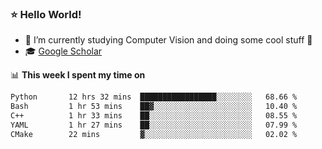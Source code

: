 ### ⭐️ Hello World!

<!--
**hologerry/hologerry** is a ✨ _special_ ✨ repository because its `README.md` (this file) appears on your GitHub profile.

Here are some ideas to get you started:

- 🔭 I’m currently working and studying on Computer Vision
- 🌱 I’m currently learning at Peking University
- 💬 Ask me about 
- 📫 How to reach me: E-mail
- 😄 Pronouns: he/his
- ⚡ Fun fact: Music is the Power
-->


- 🔭 I’m currently studying Computer Vision and doing some cool stuff 🤖
- 🎓 [Google Scholar](https://scholar.google.com/citations?user=3ykqW9wAAAAJ&hl=en)


📊 **This week I spent my time on**

<!--START_SECTION:waka-->

```txt
Python       12 hrs 32 mins  █████████████████░░░░░░░░   68.66 %
Bash         1 hr 53 mins    ██▓░░░░░░░░░░░░░░░░░░░░░░   10.40 %
C++          1 hr 33 mins    ██░░░░░░░░░░░░░░░░░░░░░░░   08.55 %
YAML         1 hr 27 mins    ██░░░░░░░░░░░░░░░░░░░░░░░   07.99 %
CMake        22 mins         ▓░░░░░░░░░░░░░░░░░░░░░░░░   02.02 %
```

<!--END_SECTION:waka-->
